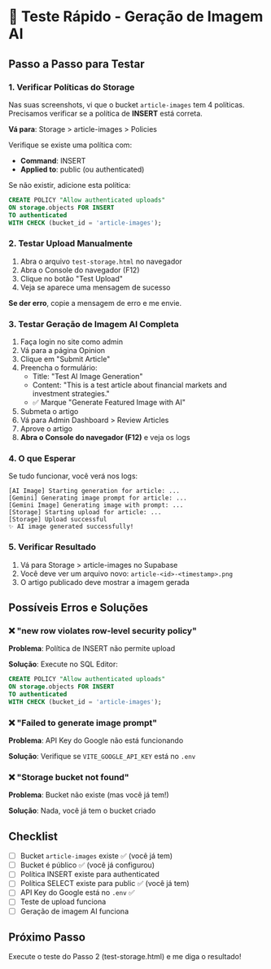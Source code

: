 # 🧪 Teste Rápido - Geração de Imagem AI

## Passo a Passo para Testar

### 1. Verificar Políticas do Storage

Nas suas screenshots, vi que o bucket `article-images` tem 4 políticas. Precisamos verificar se a política de **INSERT** está correta.

**Vá para**: Storage > article-images > Policies

Verifique se existe uma política com:
- **Command**: INSERT
- **Applied to**: public (ou authenticated)

Se não existir, adicione esta política:

```sql
CREATE POLICY "Allow authenticated uploads"
ON storage.objects FOR INSERT
TO authenticated
WITH CHECK (bucket_id = 'article-images');
```

### 2. Testar Upload Manualmente

1. Abra o arquivo `test-storage.html` no navegador
2. Abra o Console do navegador (F12)
3. Clique no botão "Test Upload"
4. Veja se aparece uma mensagem de sucesso

**Se der erro**, copie a mensagem de erro e me envie.

### 3. Testar Geração de Imagem AI Completa

1. Faça login no site como admin
2. Vá para a página Opinion
3. Clique em "Submit Article"
4. Preencha o formulário:
   - Title: "Test AI Image Generation"
   - Content: "This is a test article about financial markets and investment strategies."
   - ✅ Marque "Generate Featured Image with AI"
5. Submeta o artigo
6. Vá para Admin Dashboard > Review Articles
7. Aprove o artigo
8. **Abra o Console do navegador (F12)** e veja os logs

### 4. O que Esperar

Se tudo funcionar, você verá nos logs:

```
[AI Image] Starting generation for article: ...
[Gemini] Generating image prompt for article: ...
[Gemini Image] Generating image with prompt: ...
[Storage] Starting upload for article: ...
[Storage] Upload successful
✨ AI image generated successfully!
```

### 5. Verificar Resultado

1. Vá para Storage > article-images no Supabase
2. Você deve ver um arquivo novo: `article-<id>-<timestamp>.png`
3. O artigo publicado deve mostrar a imagem gerada

## Possíveis Erros e Soluções

### ❌ "new row violates row-level security policy"

**Problema**: Política de INSERT não permite upload

**Solução**: Execute no SQL Editor:
```sql
CREATE POLICY "Allow authenticated uploads"
ON storage.objects FOR INSERT
TO authenticated
WITH CHECK (bucket_id = 'article-images');
```

### ❌ "Failed to generate image prompt"

**Problema**: API Key do Google não está funcionando

**Solução**: Verifique se `VITE_GOOGLE_API_KEY` está no `.env`

### ❌ "Storage bucket not found"

**Problema**: Bucket não existe (mas você já tem!)

**Solução**: Nada, você já tem o bucket criado

## Checklist

- [ ] Bucket `article-images` existe ✅ (você já tem)
- [ ] Bucket é público ✅ (você já configurou)
- [ ] Política INSERT existe para authenticated
- [ ] Política SELECT existe para public ✅ (você já tem)
- [ ] API Key do Google está no `.env` ✅
- [ ] Teste de upload funciona
- [ ] Geração de imagem AI funciona

## Próximo Passo

Execute o teste do Passo 2 (test-storage.html) e me diga o resultado!
